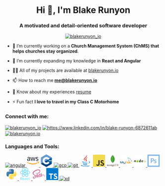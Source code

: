 <h1 align="center">Hi 👋, I'm Blake Runyon</h1>
<h3 align="center">A motivated and detail-oriented software developer</h3>

<p align="center"> <a href="https://twitter.com/blakerunyon_io" target="blank"><img src="https://img.shields.io/twitter/follow/blakerunyon_io?logo=twitter&style=for-the-badge" alt="blakerunyon_io" /></a> </p>

- 🔭 I’m currently working on a <b>Church Management System (ChMS) that helps churches stay organized</b>.

- 🌱 I’m currently expanding my knowledge in **React and Angular**

- 👨‍💻 All of my projects are available at [blakerunyon.io](https://www.blakerunyon.io)

- 📫 How to reach me **me@blakerunyon.io**

- 📄 Know about my experiences [resume](https://s3.us-east-1.amazonaws.com/blakerunyon.io/Blake_Runyon_Resume.pdf?response-content-disposition=inline&X-Amz-Security-Token=IQoJb3JpZ2luX2VjEGQaCXVzLWVhc3QtMSJHMEUCIBFxgRiexc1Cr%2BKqG8AVce2cznYm25UEaKi1j1EzescRAiEA70gffJYOKWwfk8YCL2Or14E6Q7zlD%2Fwe59QIUFgxC%2Foq5AIIfRAAGgw3NjgxODY4MDg5ODAiDOtiJrGAPPgK0SOBIirBAorHxb1yms%2BSlxr18UranGV9NACYaGAvloAKKpnRlgRFIvD1rS1U%2BrOxn3RCeVgE88OJtF6jZJBjFDlcpopmuOO9Fh5cmGRQWQNWtlh8MnfJm4SK37cS5w%2BgcJUt3lYWNyXgGKc5dDfH22NySknSU7kSrfHhCkjpNAktONRrHhnV5DrVdbOh6sgTh33mOnhrDlzdklmSBHKSjWkusf20qEDwUwOoWIib%2Bdiqt4bStGg87XLxXngDjcDH4HzXrdqPgMWjFeajZHU%2FYtxL%2BMR1vJ6QemFzJg%2FGlO60%2FYMgslI%2FA9XzmSU28iUu%2BqAWSKgmnvIqtFDz8V%2FcGXsMBYJJHWsg%2FMV7WgVqIYVC0FshcoP1F5PLBfwNIIn6WKYqvzYUo5rNBFWc14v2kl0%2B5DI0IG8NiWflLy9aaqOKtyEan4m7sTCKg9OVBjqzAqrsNT20KWOqLvTn34XkjW18p028935K%2F8eL4vpDSf5VPb8PZQGtiXLQja450pp%2FtLNEzFueGsBtJnW6osXyAOE5H%2FYZRvs2EWeVikdPC4crMQkDxgmxGgtJ5zMGzBYTTDVNWu3E9JjCAvQS%2FlGaLDReaeKgSd0e%2FZLnXKPInvf8J4YSQ9hPEIhNyVQS4nfeEeu1VknhKWUaoKx4xF9s1sWNY%2Fy0o6CDdOTpYdK%2FYx4ipCbTc%2F2VSlUTCMsH46sPlWK1MFcg1swDavuU7SgQkfRhS8XewIiY1yDV1rCXPTYCYgrITsBdohhFgTUH93H8UA%2FDvbe4w90LQOfnBTy1hE%2FuHeucL7YXPZV5dRYrPjxyYdIT3VtwwkqBYfNpWxEw4bC%2BLMkY9qP5LYSsqzEVuSYyNgs%3D&X-Amz-Algorithm=AWS4-HMAC-SHA256&X-Amz-Date=20220623T194115Z&X-Amz-SignedHeaders=host&X-Amz-Expires=300&X-Amz-Credential=ASIA3FW4APKKLRK57I5J%2F20220623%2Fus-east-1%2Fs3%2Faws4_request&X-Amz-Signature=2c72e1cbb35526f8b472fd556f2df7ad08c3621760a5307eeac7e95689bbefb6)

- ⚡ Fun fact **I love to travel in my Class C Motorhome**

<h3 align="left">Connect with me:</h3>
<p align="left">
<a href="https://twitter.com/blakerunyon_io" target="blank"><img align="center" src="https://raw.githubusercontent.com/rahuldkjain/github-profile-readme-generator/master/src/images/icons/Social/twitter.svg" alt="blakerunyon_io" height="30" width="40" /></a>
<a href="https://linkedin.com/in/https://www.linkedin.com/in/blake-runyon-6872611ab" target="blank"><img align="center" src="https://raw.githubusercontent.com/rahuldkjain/github-profile-readme-generator/master/src/images/icons/Social/linked-in-alt.svg" alt="https://www.linkedin.com/in/blake-runyon-6872611ab" height="30" width="40" /></a>
<a href="https://instagram.com/blakerunyon.io" target="blank"><img align="center" src="https://raw.githubusercontent.com/rahuldkjain/github-profile-readme-generator/master/src/images/icons/Social/instagram.svg" alt="blakerunyon.io" height="30" width="40" /></a>
</p>

<h3 align="left">Languages and Tools:</h3>
<p align="left"> <a href="https://angular.io" target="_blank" rel="noreferrer"> <img src="https://angular.io/assets/images/logos/angular/angular.svg" alt="angular" width="40" height="40"/> </a> <a href="https://aws.amazon.com" target="_blank" rel="noreferrer"> <img src="https://raw.githubusercontent.com/devicons/devicon/master/icons/amazonwebservices/amazonwebservices-original-wordmark.svg" alt="aws" width="40" height="40"/> </a> <a href="https://www.w3schools.com/cpp/" target="_blank" rel="noreferrer"> <img src="https://raw.githubusercontent.com/devicons/devicon/master/icons/cplusplus/cplusplus-original.svg" alt="cplusplus" width="40" height="40"/> </a> <a href="https://cloud.google.com" target="_blank" rel="noreferrer"> <img src="https://www.vectorlogo.zone/logos/google_cloud/google_cloud-icon.svg" alt="gcp" width="40" height="40"/> </a> <a href="https://git-scm.com/" target="_blank" rel="noreferrer"> <img src="https://www.vectorlogo.zone/logos/git-scm/git-scm-icon.svg" alt="git" width="40" height="40"/> </a> <a href="https://www.java.com" target="_blank" rel="noreferrer"> <img src="https://raw.githubusercontent.com/devicons/devicon/master/icons/java/java-original.svg" alt="java" width="40" height="40"/> </a> <a href="https://developer.mozilla.org/en-US/docs/Web/JavaScript" target="_blank" rel="noreferrer"> <img src="https://raw.githubusercontent.com/devicons/devicon/master/icons/javascript/javascript-original.svg" alt="javascript" width="40" height="40"/> </a> <a href="https://www.mongodb.com/" target="_blank" rel="noreferrer"> <img src="https://raw.githubusercontent.com/devicons/devicon/master/icons/mongodb/mongodb-original-wordmark.svg" alt="mongodb" width="40" height="40"/> </a> <a href="https://www.mysql.com/" target="_blank" rel="noreferrer"> <img src="https://raw.githubusercontent.com/devicons/devicon/master/icons/mysql/mysql-original-wordmark.svg" alt="mysql" width="40" height="40"/> </a> <a href="https://nodejs.org" target="_blank" rel="noreferrer"> <img src="https://raw.githubusercontent.com/devicons/devicon/master/icons/nodejs/nodejs-original-wordmark.svg" alt="nodejs" width="40" height="40"/> </a> <a href="https://www.photoshop.com/en" target="_blank" rel="noreferrer"> <img src="https://raw.githubusercontent.com/devicons/devicon/master/icons/photoshop/photoshop-line.svg" alt="photoshop" width="40" height="40"/> </a> <a href="https://www.python.org" target="_blank" rel="noreferrer"> <img src="https://raw.githubusercontent.com/devicons/devicon/master/icons/python/python-original.svg" alt="python" width="40" height="40"/> </a> <a href="https://reactjs.org/" target="_blank" rel="noreferrer"> <img src="https://raw.githubusercontent.com/devicons/devicon/master/icons/react/react-original-wordmark.svg" alt="react" width="40" height="40"/> </a> <a href="https://sass-lang.com" target="_blank" rel="noreferrer"> <img src="https://raw.githubusercontent.com/devicons/devicon/master/icons/sass/sass-original.svg" alt="sass" width="40" height="40"/> </a> <a href="https://www.typescriptlang.org/" target="_blank" rel="noreferrer"> <img src="https://raw.githubusercontent.com/devicons/devicon/master/icons/typescript/typescript-original.svg" alt="typescript" width="40" height="40"/> </a> <a href="https://www.adobe.com/products/xd.html" target="_blank" rel="noreferrer"> <img src="https://cdn.worldvectorlogo.com/logos/adobe-xd.svg" alt="xd" width="40" height="40"/> </a> </p>
